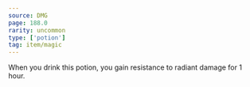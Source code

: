 ```yaml
---
source: DMG
page: 188.0
rarity: uncommon
type: ['potion']
tag: item/magic
---
```


When you drink this potion, you gain resistance to radiant damage for 1 hour.


